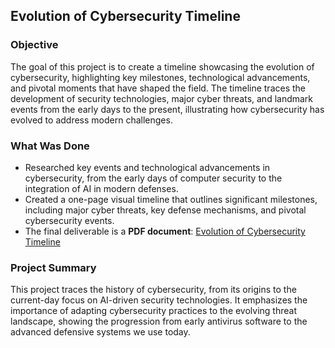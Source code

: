 ## Evolution of Cybersecurity Timeline

### Objective
The goal of this project is to create a timeline showcasing the evolution of cybersecurity, highlighting key milestones, technological advancements, and pivotal moments that have shaped the field. The timeline traces the development of security technologies, major cyber threats, and landmark events from the early days to the present, illustrating how cybersecurity has evolved to address modern challenges.

### What Was Done
- Researched key events and technological advancements in cybersecurity, from the early days of computer security to the integration of AI in modern defenses.
- Created a one-page visual timeline that outlines significant milestones, including major cyber threats, key defense mechanisms, and pivotal cybersecurity events.
- The final deliverable is a **PDF document**: [Evolution of Cybersecurity Timeline](https://github.com/Ecbrendan/Cybersecurity-Portfolio/blob/main/3MTT-Cybersecurity-Program/Cybersecurity-Timeline/Evolution_of_Cybersecurity_Timeline.pdf)

### Project Summary
This project traces the history of cybersecurity, from its origins to the current-day focus on AI-driven security technologies. It emphasizes the importance of adapting cybersecurity practices to the evolving threat landscape, showing the progression from early antivirus software to the advanced defensive systems we use today.
